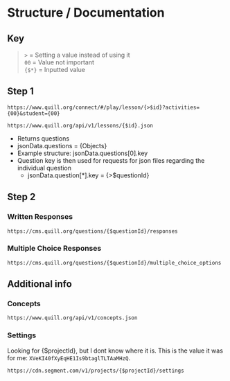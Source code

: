# Structure / Documentation
## Key
> `>` = Setting a value instead of using it
> <br/>
> `00` = Value not important
> <br/>
> `{$*}` = Inputted value
## Step 1
```https
https://www.quill.org/connect/#/play/lesson/{>$id}?activities={00}&student={00}
```
```https
https://www.quill.org/api/v1/lessons/{$id}.json
```
- Returns questions
- jsonData.questions = {Objects}
- Example structure: jsonData.questions[0].key
- Question key is then used for requests for json files regarding the individual question
	- jsonData.question[*].key = {>$questionId}

<!-- Not Needed: https://www.quill.org/api/v1/questions/{$questionId}.json
	Returns question data
-->

## Step 2
### Written Responses
```https
https://cms.quill.org/questions/{$questionId}/responses
```
### Multiple Choice Responses
```https
https://cms.quill.org/questions/{$questionId}/multiple_choice_options
```

## Additional info
### Concepts
```https
https://www.quill.org/api/v1/concepts.json
```
### Settings
Looking for {$projectId}, but I dont know where it is. This is the value it was for me: `XVeKI40fXyEqHE1Is9btaglTLTAaMHzQ`.
```https
https://cdn.segment.com/v1/projects/{$projectId}/settings
```